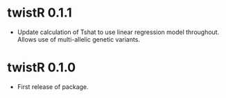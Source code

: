 # twistR 0.1.1

* Update calculation of Tshat to use linear regression model throughout. Allows use of multi-allelic genetic variants.

# twistR 0.1.0

* First release of package.
